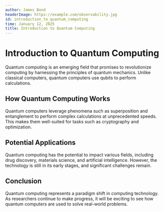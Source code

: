 ```yaml
---
author: James Bond
headerImage: https://example.com/observability.jpg
id: introduction_to_quantum_computing
time: January 12, 2025
title: Introduction to Quantum Computing
---
```


# Introduction to Quantum Computing

Quantum computing is an emerging field that promises to revolutionize computing by harnessing the principles of quantum mechanics. Unlike classical computers, quantum computers use qubits to perform calculations.

## How Quantum Computing Works

Quantum computers leverage phenomena such as superposition and entanglement to perform complex calculations at unprecedented speeds. This makes them well-suited for tasks such as cryptography and optimization.

## Potential Applications

Quantum computing has the potential to impact various fields, including drug discovery, materials science, and artificial intelligence. However, the technology is still in its early stages, and significant challenges remain.

## Conclusion

Quantum computing represents a paradigm shift in computing technology. As researchers continue to make progress, it will be exciting to see how quantum computers are used to solve real-world problems.